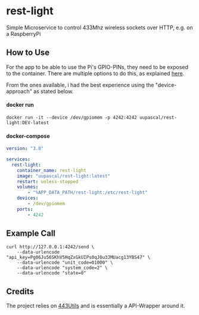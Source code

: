 # rest-light
Simple Microservice to control 433Mhz wireless sockets over HTTP, e.g. on a RaspberryPi



## How to Use

For the app to be able to use the Pi's GPIO-PINs, they need to be exposed to the container.
There are multiple options to do this, as explained [here](https://stackoverflow.com/a/48234752/8069229).

From the ones available, i had the best experience using the "device-approach" as stated below.

#### docker run

```ShellSession
docker run -it --device /dev/gpiomem -p 4242:4242 uupascal/rest-light:DEV-latest
```

#### docker-compose
```yaml
version: "3.8"

services:
  rest-light:
    container_name: rest-light
    image: "uupascal/rest-light:latest"
    restart: unless-stopped
    volumes:
        - "%APP_DATA_PATH/rest-light:/etc/rest-light"
    devices:
        - /dev/gpiomem
    ports:
        - 4242

```

## Example Call

```
curl http://127.0.0.1:4242/send \
    --data-urlencode "api_key=Pg06Ju56SKhV5HqZxGkUIPs0qJ0u3JMUacg13YBS47" \
    --data-urlencode "unit_code=01000" \
    --data-urlencode "system_code=2" \
    --data-urlencode "state=0" 
```


## Credits

The project relies on [443Utils](https://github.com/ninjablocks/433Utils) and is essentially a API-Wrapper around it.